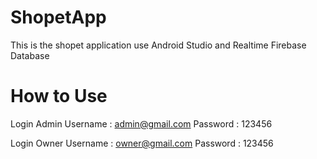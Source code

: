 # ShopetApp
This is the shopet application use Android Studio and Realtime Firebase Database

# How to Use
Login Admin
Username : admin@gmail.com
Password : 123456

Login Owner
Username : owner@gmail.com
Password : 123456
